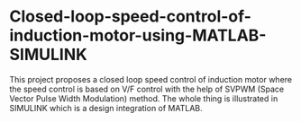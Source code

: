 # Closed-loop-speed-control-of-induction-motor-using-MATLAB-SIMULINK

This project proposes a closed loop speed control of induction motor where the 
speed control is based on V/F control with the help of SVPWM (Space Vector Pulse Width 
Modulation) method. The whole thing is illustrated in SIMULINK which is a design integration 
of MATLAB.
